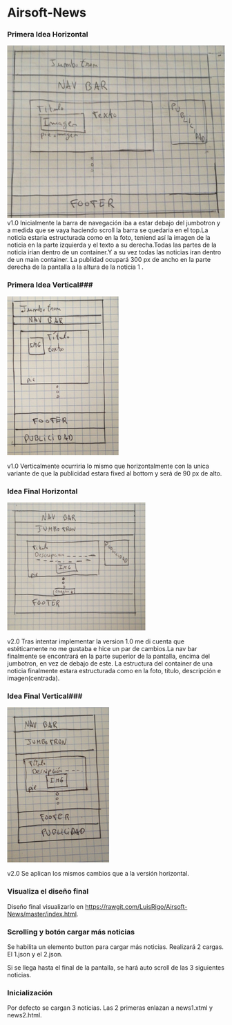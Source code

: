 # Airsoft-News


### Primera Idea Horizontal ###

![Imagen de idea_inicial](log/horizontal.png)
v1.0 Inicialmente la barra de navegación iba a estar debajo del jumbotron y a medida que se vaya haciendo scroll la barra se quedaria en el top.La noticia estaria estructurada como en la foto, teniend así la imagen de la noticia en la parte izquierda y el texto a su derecha.Todas las partes de la noticia irian dentro de un container.Y a su vez todas las noticias iran dentro de un main container. La publidad ocupará 300 px de ancho en la parte derecha de la pantalla a la altura de la noticia 1 .

### Primera Idea Vertical###

![Imagen de idea_inicial](log/vertical.png)

v1.0 Verticalmente ocurriria lo mismo que horizontalmente con la unica variante de que la publicidad estara fixed al bottom y será de 90 px de alto.

### Idea Final Horizontal ###

![Imagen de idea_inicial](log/horizontal2.png)

v2.0 Tras intentar implementar la version 1.0 me di cuenta que estéticamente no me gustaba e hice un par de cambios.La nav bar finalmente se encontrará en la parte superior de la pantalla, encima del jumbotron, en vez de debajo de este. La estructura del container de una noticia finalmente estara estructurada como en la foto, título, descripción e imagen(centrada).

### Idea Final Vertical###

![Imagen de idea_inicial](log/vertical2.png)

v2.0 Se aplican los mismos cambios que a la versión horizontal.

### Visualiza el diseño final ###

Diseño final visualizarlo en https://rawgit.com/LuisRigo/Airsoft-News/master/index.html.

### Scrolling y botón cargar más noticias ###

Se habilita un elemento button para cargar más noticias. Realizará 2 cargas. El 1.json y el 2.json.

Si se llega hasta el final de la pantalla, se hará auto scroll de las 3 siguientes noticias.

### Inicialización ###
Por defecto se cargan 3 noticias. Las 2 primeras enlazan a news1.xtml y news2.html.
